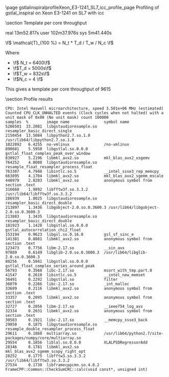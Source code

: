 \page gstlalinspiralprofileXeon_E3-1241_SL7_icc_profile_page Profiling of gstlal_inspiral on Xeon E3-1241 on SL7 with icc

\section Template per core throughput

real    13m52.817s
user    102m37.976s
sys     5m41.440s

\f$ \mathcal{T}_{100 \%} = N_t * T_d / T_w / N_c \f$

Where

 - \f$ N_t = 6400\f$
 - \f$T_d = 5000s\f$
 - \f$T_w = 832s\f$
 - \f$N_c = 4 \f$

This gives a template per core throughput of 9615

\section Profile results

	CPU: Intel Haswell microarchitecture, speed 3.501e+06 MHz (estimated)
	Counted CPU_CLK_UNHALTED events (Clock cycles when not halted) with a unit mask of 0x00 (No unit mask) count 100000
	samples  %        image name               symbol name
	5286501  33.2081  libgstaudioresample.so   resampler_basic_direct_single
	2150454  13.5084  libpython2.7.so.1.0      /usr/lib64/libpython2.7.so.1.0
	1022892   6.4255  no-vmlinux               /no-vmlinux
	890681    5.5950  libgstlal.so.0.0.0       gstlal_float_complex_peak_over_window
	830927    5.2196  libmkl_avx2.so           mkl_blas_avx2_xsgemv
	764252    4.8008  libgstaudioresample.so   resample_float_resampler_process_float
	763307    4.7948  libintlc.so.5            __intel_ssse3_rep_memcpy
	663895    4.1704  libmkl_avx2.so           mkl_blas_avx2_sgemm_mscale
	448979    2.8203  libmkl_avx2.so           anonymous symbol from section .text
	316660    1.9892  libfftw3f.so.3.3.2       /usr/lib64/libfftw3f.so.3.3.2
	286939    1.8025  libgstaudioresample.so   resampler_basic_direct_double
	213897    1.3436  libgobject-2.0.so.0.3600.3 /usr/lib64/libgobject-2.0.so.0.3600.3
	213883    1.3435  libgstaudioresample.so   resampler_basic_direct_double
	181923    1.1428  libgstlal.so.0.0.0       gstlal_autocorrelation_chi2_float
	153194    0.9623  libgsl.so.0.16.0         gsl_sf_sinc_e
	141381    0.8881  libmkl_avx2.so           anonymous symbol from section .text
	123473    0.7756  libm-2.17.so             __sin_avx
	97889     0.6149  libglib-2.0.so.0.3600.3  /usr/lib64/libglib-2.0.so.0.3600.3
	80256     0.5041  libgstlal.so.0.0.0       gstlal_float_complex_series_around_peak
	56793     0.3568  libc-2.17.so             msort_with_tmp.part.0
	41547     0.2610  libintlc.so.5            __intel_new_memset
	36491     0.2292  libgstlal.so             filter
	36070     0.2266  libc-2.17.so             _int_malloc
	33689     0.2116  libmkl_avx2.so           anonymous symbol from section .text
	33357     0.2095  libmkl_avx2.so           anonymous symbol from section .text
	32727     0.2056  libm-2.17.so             __ieee754_log_avx
	32334     0.2031  libmkl_avx2.so           anonymous symbol from section .text
	30583     0.1921  libc-2.17.so             __memcpy_ssse3_back
	29850     0.1875  libgstaudioresample.so   resample_double_resampler_process_float
	29611     0.1860  multiarray.so            /usr/lib64/python2.7/site-packages/numpy/core/multiarray.so
	29554     0.1856  liblal.so.8.0.0          XLALPSDRegressorAdd
	28346     0.1781  libmkl_avx2.so           mkl_blas_avx2_sgemm_scopy_right_opt
	28252     0.1775  libfftw3.so.3.3.2        /usr/lib64/libfftw3.so.3.3.2
	27534     0.1730  libframecppcmn.so.4.0.2  FrameCPP::Common::CheckSumCRC::calc(void const*, unsigned int)
